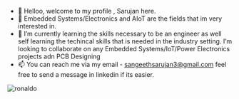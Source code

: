 - 👋 Helloo, welcome to my profile , Sarujan here.
- 👀  Embedded Systems/Electronics and AIoT are the fields that im very interested in. 
- 🌱 I’m currently learning the skills necessary to be an engineer as well self learning the techincal skills that is needed in the industry setting.
I’m looking to collaborate on any Embedded Systems/IoT/Power Electronics projects adn PCB Designing  
- 📫 You can reach me via my email - sangeethsarujan3@gmail.com feel free to send a message in linkedin if its easier.


![ronaldo](https://github.com/LagSensei/LagSensei/assets/169512363/e5951a7d-c9e4-4a3e-806f-78c50117137f)

<!---
LagSensei/LagSensei is a ✨ special ✨ repository because its `README.md` (this file) appears on your GitHub profile.
You can click the Preview link to take a look at your changes.
--->

